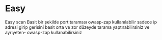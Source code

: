 # Easy
Easy scan
Basit bir şekilde port taraması owasp-zap kullanılabilir sadece ip adresi girip gerisini basit orta ve zor düzeyde tarama yaptırabilirsiniz ve ayrıyeten-
owasp-zap kullanabilirsiniz
